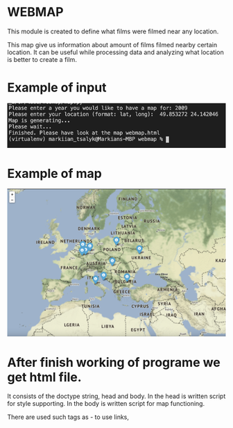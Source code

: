 # WEBMAP
This module is created to define what films were filmed near
any location.

This map give us information about amount of films filmed nearby
certain location. It can be useful while processing data and analyzing
what location is better to create a film.

# Example of input

![](https://github.com/Tsalyk/webmap/blob/main/input.png?raw=true)


# Example of map

![](https://github.com/Tsalyk/webmap/blob/main/map.png?raw=true)


# After finish working of programe we get html file.
It consists of the doctype string, head and body.
In the head is written script for style supporting.
In the body is written script for map functioning.

There are used such tags as <LINK> - to use links,
<STYLE> - to change style, <VAR> - to highlight variables in the program.
